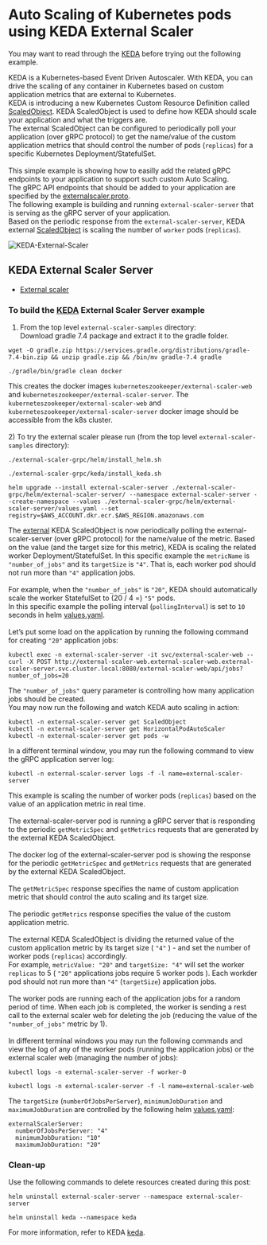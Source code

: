 Auto Scaling of Kubernetes pods using KEDA External Scaler
==========================================================

You may want to read through the
[KEDA](https://keda.sh/)
before trying out the following example.

KEDA is a Kubernetes-based Event Driven Autoscaler. With KEDA, you can drive the scaling of any container in Kubernetes based on custom application metrics that are external to Kubernetes.<br>
KEDA is introducing a new Kubernetes Custom Resource Definition called [ScaledObject](https://keda.sh/docs/2.9/concepts/scaling-deployments/#scaledobject-spec).
KEDA ScaledObject is used to define how KEDA should scale your application and what the triggers are.<br>
The external ScaledObject can be configured to periodically poll your application (over gRPC protocol) to get the name/value of the custom application metrics that should control the number of pods (`replicas`) for a specific Kubernetes Deployment/StatefulSet.<br><br>
This simple example is showing how to easilly add the related gRPC endpoints to your application to support such custom Auto Scaling.<br>
The gRPC API endpoints that should be added to your application are specified by the [externalscaler.proto](external-scaler-grpc/src/main/proto/externalscaler.proto).<br>
The following example is building and running `external-scaler-server` that is serving as the gRPC server of your application.<br>
Based on the periodic response from the `external-scaler-server`, KEDA external [ScaledObject](external-scaler-grpc/helm/external-scaler-server/templates/keda_scaled_object_deployment.yaml) is scaling the number of `worker` pods (`replicas`).<br>


![KEDA-External-Scaler](https://github.com/kubernetes-zookeeper/external-scaler-samples/assets/112578195/3cf7672f-17c0-4df2-a439-c1d5b85cd1b0)


## KEDA External Scaler Server

- [External scaler](external-scaler-grpc/src/main/java/io/grpc/examples/externalscaler)

### <a name="to-build-the-examples"></a> To build the [KEDA](https://keda.sh/docs/latest/concepts/external-scalers/) External Scaler Server example 

1) From the top level `external-scaler-samples` directory:
   <br>
   Download gradle 7.4 package and extract it to the gradle folder.
```
wget -O gradle.zip https://services.gradle.org/distributions/gradle-7.4-bin.zip && unzip gradle.zip && /bin/mv gradle-7.4 gradle

./gradle/bin/gradle clean docker
```

This creates the docker images `kuberneteszookeeper/external-scaler-web` and `kuberneteszookeeper/external-scaler-server`.
The `kuberneteszookeeper/external-scaler-web` and `kuberneteszookeeper/external-scaler-server` docker image should be accessible from the k8s cluster.
<br><br>
2) To try the external scaler please run (from the top level `external-scaler-samples` directory):

```
./external-scaler-grpc/helm/install_helm.sh
```
```
./external-scaler-grpc/keda/install_keda.sh
```
```
helm upgrade --install external-scaler-server ./external-scaler-grpc/helm/external-scaler-server/ --namespace external-scaler-server --create-namespace --values ./external-scaler-grpc/helm/external-scaler-server/values.yaml --set registry=$AWS_ACCOUNT.dkr.ecr.$AWS_REGION.amazonaws.com
```
The [external](https://keda.sh/docs/latest/scalers/external/) KEDA ScaledObject is now periodically polling the external-scaler-server (over gRPC protocol) for the name/value of the metric.
Based on the value (and the target size for this metric), KEDA is scaling the related worker Deployment/StatefulSet.
In this specific example the `metricName` is `"number_of_jobs"` and its `targetSize` is `"4"`. That is, each worker pod should not run more than `"4"` application jobs.<br>
<br>
For example, when the `"number_of_jobs"` is `"20"`, KEDA should automatically scale the worker StatefulSet to (20 / 4 =) `"5"` pods.
<br>
In this specific example the polling interval (`pollingInterval`) is set to `10` seconds in helm [values.yaml](external-scaler-grpc/helm/external-scaler-server/values.yaml).
<br>
<br>
Let’s put some load on the application by running the following command for creating `"20"` application jobs:
```
kubectl exec -n external-scaler-server -it svc/external-scaler-web -- curl -X POST http://external-scaler-web.external-scaler-web.external-scaler-server.svc.cluster.local:8080/external-scaler-web/api/jobs?number_of_jobs=20
```
The `"number_of_jobs"` query parameter is controlling how many application jobs should be created.
<br>
You may now run the following and watch KEDA auto scaling in action:
```
kubectl -n external-scaler-server get ScaledObject
kubectl -n external-scaler-server get HorizontalPodAutoScaler
kubectl -n external-scaler-server get pods -w
```
In a different terminal window, you may run the following command to view the gRPC application server log:
```
kubectl -n external-scaler-server logs -f -l name=external-scaler-server
```

This example is scaling the number of worker pods (`replicas`) based on the value of an application metric in real time.<br>
<br>
The external-scaler-server pod is running a gRPC server that is responding to the periodic `getMetricSpec` and `getMetrics` requests that are generated by the external KEDA ScaledObject.<br>
<br>
The docker log of the external-scaler-server pod is showing the response for the periodic `getMetricSpec` and `getMetrics` requests that are generated by the external KEDA ScaledObject.
<br>
<br>
The `getMetricSpec` response specifies the name of custom application metric that should control the auto scaling and its target size.<br>
<br>
The periodic `getMetrics` response specifies the value of the custom application metric.<br>
<br>
The external KEDA ScaledObject is dividing the returned value of the custom application metric by its target size ( `"4"` ) - and set the number of worker pods (`replicas`) accordingly.<br>
For example, `metricValue: "20"` and `targetSize: "4"` will set the worker `replicas` to 5 ( `"20"` applications jobs require 5 worker pods ).
Each workder pod should not run more than `"4"` (`targetSize`) application jobs.
<br>
<br>
The worker pods are running each of the application jobs for a random period of time. When each job is completed, the worker is sending a rest call to the external scaler web for deleting the job (reducing the value of the `"number_of_jobs"` metric by 1).
<br>
<br>
In different terminal windows you may run the following commands and view the log of any of the worker pods (running the application jobs) or the external scaler web (managing the number of jobs):
```
kubectl logs -n external-scaler-server -f worker-0
```
```
kubectl logs -n external-scaler-server -f -l name=external-scaler-web
```

The `targetSize` (`numberOfJobsPerServer`), `minimumJobDuration` and `maximumJobDuration` are controlled by the following helm [values.yaml](external-scaler-grpc/helm/external-scaler-server/values.yaml):
```
externalScalerServer:
  numberOfJobsPerServer: "4"
  minimumJobDuration: "10"
  maximumJobDuration: "20"
```
 
### Clean-up
Use the following commands to delete resources created during this post:
```
helm uninstall external-scaler-server --namespace external-scaler-server
```
```
helm uninstall keda --namespace keda
```

For more information, refer to KEDA
[keda](https://keda.sh/).
